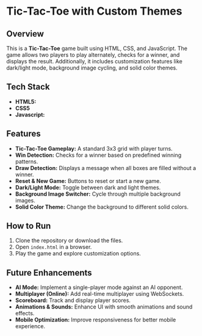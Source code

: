 # Tic-Tac-Toe with Custom Themes

## Overview
This is a **Tic-Tac-Toe** game built using HTML, CSS, and JavaScript. The game allows two players to play alternately, checks for a winner, and displays the result. Additionally, it includes customization features like dark/light mode, background image cycling, and solid color themes.

## Tech Stack
- **HTML5:** 
- **CSS5** 
- **Javascript:** 

## Features
- **Tic-Tac-Toe Gameplay:** A standard 3x3 grid with player turns.
- **Win Detection:** Checks for a winner based on predefined winning patterns.
- **Draw Detection:** Displays a message when all boxes are filled without a winner.
- **Reset & New Game:** Buttons to reset or start a new game.
- **Dark/Light Mode:** Toggle between dark and light themes.
- **Background Image Switcher:** Cycle through multiple background images.
- **Solid Color Theme:** Change the background to different solid colors.

## How to Run
1. Clone the repository or download the files.
2. Open `index.html` in a browser.
3. Play the game and explore customization options.

## Future Enhancements
- **AI Mode:** Implement a single-player mode against an AI opponent.
- **Multiplayer (Online):** Add real-time multiplayer using WebSockets.
- **Scoreboard:** Track and display player scores.
- **Animations & Sounds:** Enhance UI with smooth animations and sound effects.
- **Mobile Optimization:** Improve responsiveness for better mobile experience.
